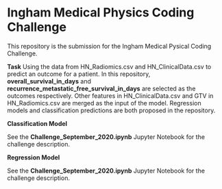 # Ingham Medical Physics Coding Challenge

This repository is the submission for the Ingham Medical Pysical Coding Challenge.

**Task**
Using the data from HN_Radiomics.csv and HN_ClinicalData.csv to predict an outcome for a patient. In this repository, **overall_survival_in_days** and **recurrence_metastatic_free_survival_in_days** are selected as the outcomes respectively. Other features in HN_ClinicalData.csv and GTV in HN_Radiomics.csv are merged as the input of the model. Regression models and classification predictions are both proposed in the repository.

**Classification Model**

See the **Challenge_September_2020.ipynb** Jupyter Notebook for the challenge description.


**Regression Model**

See the **Challenge_September_2020.ipynb** Jupyter Notebook for the challenge description.

